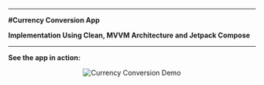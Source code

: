 <hr>

<b>#Currency Conversion App</b>

<b>Implementation Using Clean, MVVM Architecture and Jetpack Compose</b>
<hr>

<b>See the app in action:</b>
<p align="center">
  <img src="app/media/CurrencyConversion.gif" alt="Currency Conversion Demo" />
</p>
 
